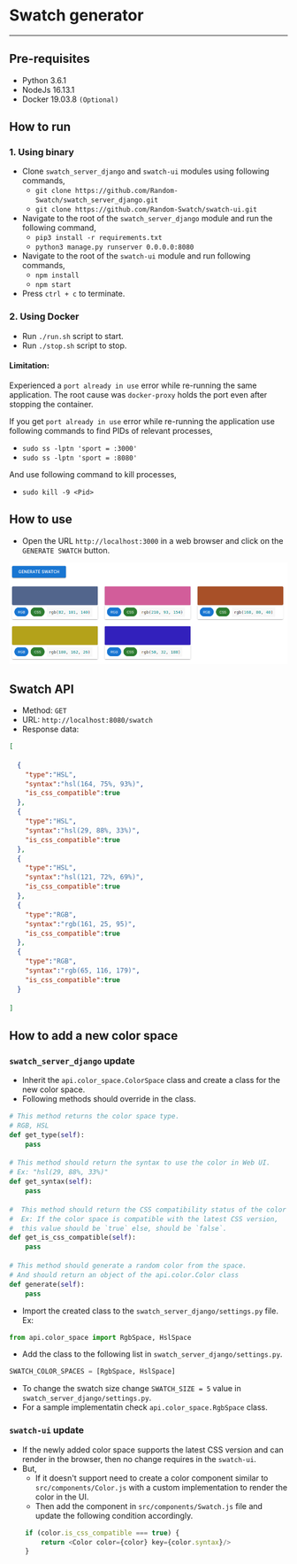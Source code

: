 # Swatch generator

---

## Pre-requisites
* Python 3.6.1
* NodeJs 16.13.1
* Docker 19.03.8 `(Optional)`

## How to run

### 1. Using binary 

* Clone `swatch_server_django` and `swatch-ui` modules using following commands,
  * `git clone https://github.com/Random-Swatch/swatch_server_django.git`
  * `git clone https://github.com/Random-Swatch/swatch-ui.git`
* Navigate to the root of the `swatch_server_django` module and run the following command,
  * `pip3 install -r requirements.txt`
  * `python3 manage.py runserver 0.0.0.0:8080`
* Navigate to the root of the `swatch-ui` module and run following commands,
  * `npm install`
  * `npm start`
* Press `ctrl + c` to terminate.

### 2. Using Docker

* Run `./run.sh` script to start.
* Run `./stop.sh` script to stop.

#### Limitation:
Experienced a `port already in use` error while re-running the same application. The root cause was `docker-proxy` holds the port even after stopping the container.

If you get `port already in use` error while re-running the application use following commands to find PIDs of relevant processes,

* `sudo ss -lptn 'sport = :3000'`
* `sudo ss -lptn 'sport = :8080'`

And use following command to kill processes,

* `sudo kill -9 <Pid>`

## How to use

* Open the URL `http://localhost:3000` in a web browser and click on the `GENERATE SWATCH` button.

![image info](./resources/screen-1.png)

## Swatch API

* Method: `GET`
* URL: `http://localhost:8080/swatch`
* Response data:
```json
[

  {
    "type":"HSL",
    "syntax":"hsl(164, 75%, 93%)",
    "is_css_compatible":true
  },
  {
    "type":"HSL",
    "syntax":"hsl(29, 88%, 33%)",
    "is_css_compatible":true
  },
  {
    "type":"HSL",
    "syntax":"hsl(121, 72%, 69%)",
    "is_css_compatible":true
  },
  {
    "type":"RGB",
    "syntax":"rgb(161, 25, 95)",
    "is_css_compatible":true
  },
  {
    "type":"RGB",
    "syntax":"rgb(65, 116, 179)",
    "is_css_compatible":true
  }

]
```

## How to add a new color space

### `swatch_server_django` update
* Inherit the `api.color_space.ColorSpace` class and create a class for the new color space.
* Following methods should override in the class.
```python
# This method returns the color space type.
# RGB, HSL
def get_type(self):
    pass

# This method should return the syntax to use the color in Web UI.
# Ex: "hsl(29, 88%, 33%)"
def get_syntax(self):
    pass

#  This method should return the CSS compatibility status of the color space. 
#  Ex: If the color space is compatible with the latest CSS version,
#  this value should be `true` else, should be `false`.
def get_is_css_compatible(self):
    pass

# This method should generate a random color from the space.
# And should return an object of the api.color.Color class
def generate(self):
    pass
```
* Import the created class to the `swatch_server_django/settings.py` file.
Ex:
```python
from api.color_space import RgbSpace, HslSpace
```
* Add the class to the following list in `swatch_server_django/settings.py`.
```python
SWATCH_COLOR_SPACES = [RgbSpace, HslSpace]
```
* To change the swatch size change `SWATCH_SIZE = 5` value in `swatch_server_django/settings.py`.
* For a sample implementatin check `api.color_space.RgbSpace` class.

### `swatch-ui` update

* If the newly added color space supports the latest CSS version and can render in the browser, then no change requires in the `swatch-ui`.
* But,
  * If it doesn't support need to create a color component similar to `src/components/Color.js` with a custom implementation to render the color in the UI.
  * Then add the component in `src/components/Swatch.js` file and update the following condition accordingly.
    
```javascript
    if (color.is_css_compatible === true) {
        return <Color color={color} key={color.syntax}/>
    }
```